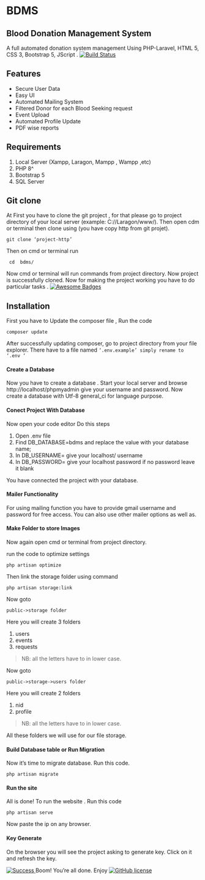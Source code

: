 # BDMS
## Blood Donation Management System

A full automated donation system management Using PHP-Laravel, HTML 5, CSS 3, Bootstrap 5,  JScript .
[![Build Status](https://travis-ci.org/joemccann/dillinger.svg?branch=master)](https://travis-ci.org/joemccann/dillinger)
## Features
-	Secure User Data
-	Easy UI  
-	Automated Mailing System
-	Filtered Donor for each Blood Seeking request
-	Event Upload
-	Automated Profile Update
-	PDF wise reports

## Requirements 
1.	Local Server (Xampp, Laragon, Mampp , Wampp ,etc)
2.	PHP 8^
3.	Bootstrap 5
4.	SQL Server

## Git clone
At First you have to clone the git project , for that please go to project directory of your local server (example: C://Laragon/www/). Then open cdm or terminal then clone using (you have copy http from git projet).
```
git clone ‘project-http’
```
Then on cmd or terminal run
```
 cd  bdms/
 ```
Now cmd or terminal will run commands from project directory. Now project is successfully cloned. Now for making the project working you have to do particular tasks .
[![Awesome Badges](https://img.shields.io/badge/badges-awesome-green.svg)](https://github.com/Naereen/badges)

## Installation
First you have to Update the composer file , Run the code 
```
composer update
 ```
 After successfully updating composer, go to project directory from your file explorer. There have to a file named 
`‘.env.example’ simply rename to ‘.env ‘ `

#### Create a Database

Now you have to create a database . Start your local server and browse http://localhost/phpmyadmin
give your username and password. Now create a database with Utf-8 general_ci for language purpose.
#### Conect Project With Database

Now open your code editor 
Do this steps 
1.	Open .env file
2.	Find DB_DATABASE=bdms and replace the value with your database name;
3.	In DB_USERNAME= give your localhost/ username
4.	In DB_PASSWORD= give your localhost password if no password leave it blank

You have connected the project with your database.

#### Mailer Functionality


For using mailing function you have to provide gmail username and password for free access. You can also use other mailer options as well as.

#### Make Folder to store Images

Now again open cmd or terminal from project directory.

run the code to optimize settings
```
php artisan optimize
```
Then link the storage folder using command
```
php artisan storage:link
```

Now goto 
```
public->storage folder
```
Here you will create 3 folders 

1.	users
2.	events
3.	requests

>NB: all the letters have to in lower case.

Now goto 
```
public->storage->users folder
```
Here you will create 2 folders 
1.	nid
2.	profile

>NB: all the letters have to in lower case.


All these folders we will use for our file storage.
#### Build Database table or Run Migration
Now it’s time to migrate database. Run this code.
````
php artisan migrate
````
#### Run the site
All is done! To run the website . Run this code
```
php artisan serve
```
Now paste the ip on any browser.
#### Key Generate
On the browser you will see the project asking to generate key. Click on it and refresh the key.

[![Success](https://freesvg.org/img/success-text.png) ]()
Boom! You’re all done. Enjoy 
[![GitHub license](https://img.shields.io/github/license/Naereen/StrapDown.js.svg)](https://github.com/Naereen/StrapDown.js/blob/master/LICENSE)


